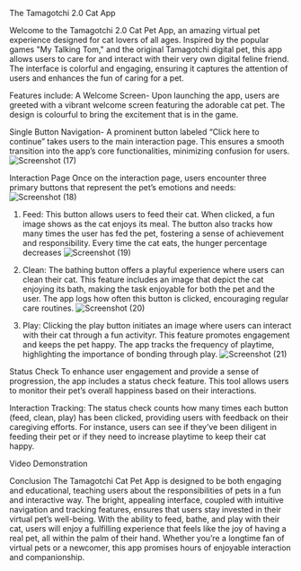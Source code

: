 The Tamagotchi 2.0 Cat App

Welcome to the Tamagotchi 2.0 Cat Pet App, an amazing virtual pet experience designed for cat lovers of all ages. Inspired by the popular games "My Talking Tom," and the original Tamagotchi digital pet, this app allows users to care for and interact with their very own digital feline friend. The interface is colorful and engaging, ensuring it captures the attention of users and enhances the fun of caring for a pet.

Features include:
A Welcome Screen- Upon launching the app, users are greeted with a vibrant welcome screen featuring the adorable cat pet. The design is colourful to bring the excitement that is in the game.

Single Button Navigation- A prominent button labeled “Click here to continue” takes users to the main interaction page. This ensures a smooth transition into the app’s core functionalities, minimizing confusion for users.
![Screenshot (17)](https://github.com/user-attachments/assets/3afd4730-8a4b-402e-a03e-f62ab0437450)


Interaction Page
Once on the interaction page, users encounter three primary buttons that represent the pet’s emotions and needs:
![Screenshot (18)](https://github.com/user-attachments/assets/71bb6181-09a0-454e-b768-e7b6db816db1)


1. Feed: This button allows users to feed their cat. When clicked, a fun image shows as the cat enjoys its meal. The button also tracks how many times the user has fed the pet, fostering a sense of achievement and responsibility. Every time the cat eats, the hunger percentage decreases
![Screenshot (19)](https://github.com/user-attachments/assets/8f37c14d-ef3f-4fa6-8bd6-4caec8262423)


2. Clean: The bathing button offers a playful experience where users can clean their cat. This feature includes an image that depict the cat enjoying its bath, making the task enjoyable for both the pet and the user. The app logs how often this button is clicked, encouraging regular care routines.
![Screenshot (20)](https://github.com/user-attachments/assets/49eaffcc-6e70-4e92-99c3-ce75cfcb3dc1)


3. Play: Clicking the play button initiates an image where users can interact with their cat through a fun activityr. This feature promotes engagement and keeps the pet happy. The app tracks the frequency of playtime, highlighting the importance of bonding through play.
![Screenshot (21)](https://github.com/user-attachments/assets/bc479a42-185c-40ce-bf33-641e040db22f)


Status Check
To enhance user engagement and provide a sense of progression, the app includes a status check feature. This tool allows users to monitor their pet’s overall happiness based on their interactions. 

Interaction Tracking: The status check counts how many times each button (feed, clean, play) has been clicked, providing users with feedback on their caregiving efforts. For instance, users can see if they’ve been diligent in feeding their pet or if they need to increase playtime to keep their cat happy.

Video Demonstration



Conclusion
The Tamagotchi Cat Pet App is designed to be both engaging and educational, teaching users about the responsibilities of pets in a fun and interactive way. The bright, appealing interface, coupled with intuitive navigation and tracking features, ensures that users stay invested in their virtual pet’s well-being. With the ability to feed, bathe, and play with their cat, users will enjoy a fulfilling experience that feels like the joy of having a real pet, all within the palm of their hand. Whether you’re a longtime fan of virtual pets or a newcomer, this app promises hours of enjoyable interaction and companionship.
